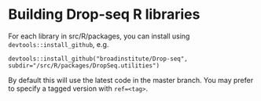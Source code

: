 # Building Drop-seq R libraries
For each library in src/R/packages, you can install using `devtools::install_github`, e.g.

```
devtools::install_github("broadinstitute/Drop-seq", subdir="/src/R/packages/DropSeq.utilities")  
```

By default this will use the latest code in the master branch.  You may prefer to specify a tagged version with `ref=<tag>`. 